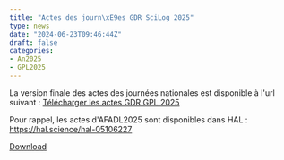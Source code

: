```yaml
---
title: "Actes des journ\xE9es GDR SciLog 2025"
type: news
date: "2024-06-23T09:46:44Z"
draft: false
categories:
- An2025
- GPL2025
---
```


La version finale des actes des journées nationales est disponible à l'url suivant : <a href="/assets/pdf/Actes_GDR_GPL_2025.pdf" target="_blank">Télécharger les actes GDR GPL 2025</a>

Pour rappel, les actes d'AFADL2025 sont disponibles dans HAL : <https://hal.science/hal-05106227>

<!--more-->

<object data="/assets/pdf/Actes_GDR_GPL_2025.pdf" type="application/pdf" class="content" height="600px" width="100%"></object>

<a href="/assets/pdf/Actes_GDR_GPL_2025.pdf" download>Download</a>

